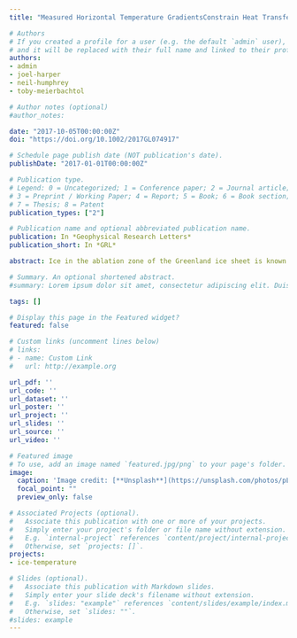 ```yaml
---
title: "Measured Horizontal Temperature GradientsConstrain Heat Transfer Mechanismsin Greenland Ice"

# Authors
# If you created a profile for a user (e.g. the default `admin` user), write the username (folder name) here 
# and it will be replaced with their full name and linked to their profile.
authors:
- admin
- joel-harper
- neil-humphrey
- toby-meierbachtol

# Author notes (optional)
#author_notes:

date: "2017-10-05T00:00:00Z"
doi: "https://doi.org/10.1002/2017GL074917"

# Schedule page publish date (NOT publication's date).
publishDate: "2017-01-01T00:00:00Z"

# Publication type.
# Legend: 0 = Uncategorized; 1 = Conference paper; 2 = Journal article;
# 3 = Preprint / Working Paper; 4 = Report; 5 = Book; 6 = Book section;
# 7 = Thesis; 8 = Patent
publication_types: ["2"]

# Publication name and optional abbreviated publication name.
publication: In *Geophysical Research Letters*
publication_short: In *GRL*

abstract: Ice in the ablation zone of the Greenland ice sheet is known to contain vertical temperaturegradients that arise from conduction at the boundaries, the addition of strain and latent heat, andadvective heat transport. A three-dimensional array of temperature measurements in a grid of boreholesreveals horizontal ice temperature gradients that challenge the present conceptualization of heattransfer. We measure two distinct types of temperature variability in the horizontal direction, oneimpacting a confined region where ice temperatures span a range of 5°C, and another withtemperatures consistently varying by approximately 2°C across the entire 3-D block. We suggest thefirst demonstrates the localized and limited nature of latent heat input, and the second demonstratesthat vertical heat advection outpaces diffusion. Thesefindings imply that iceflow is highly variable oversub-ice-thickness length scales, which in turn generates contrasts in ice temperature that may impact icedeformation and fracturing.

# Summary. An optional shortened abstract.
#summary: Lorem ipsum dolor sit amet, consectetur adipiscing elit. Duis posuere tellus ac convallis placerat. Proin tincidunt magna sed ex sollicitudin condimentum.

tags: []

# Display this page in the Featured widget?
featured: false

# Custom links (uncomment lines below)
# links:
# - name: Custom Link
#   url: http://example.org

url_pdf: ''
url_code: ''
url_dataset: ''
url_poster: ''
url_project: ''
url_slides: ''
url_source: ''
url_video: ''

# Featured image
# To use, add an image named `featured.jpg/png` to your page's folder. 
image:
  caption: 'Image credit: [**Unsplash**](https://unsplash.com/photos/pLCdAaMFLTE)'
  focal_point: ""
  preview_only: false

# Associated Projects (optional).
#   Associate this publication with one or more of your projects.
#   Simply enter your project's folder or file name without extension.
#   E.g. `internal-project` references `content/project/internal-project/index.md`.
#   Otherwise, set `projects: []`.
projects:
- ice-temperature

# Slides (optional).
#   Associate this publication with Markdown slides.
#   Simply enter your slide deck's filename without extension.
#   E.g. `slides: "example"` references `content/slides/example/index.md`.
#   Otherwise, set `slides: ""`.
#slides: example
---
```

